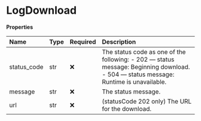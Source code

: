 # LogDownload

**Properties**

| Name        | Type | Required | Description                                                                                                                          |
| :---------- | :--- | :------- | :----------------------------------------------------------------------------------------------------------------------------------- |
| status_code | str  | ❌       | The status code as one of the following: - 202 — status message: Beginning download. - 504 — status message: Runtime is unavailable. |
| message     | str  | ❌       | The status message.                                                                                                                  |
| url         | str  | ❌       | (statusCode 202 only) The URL for the download.                                                                                      |

